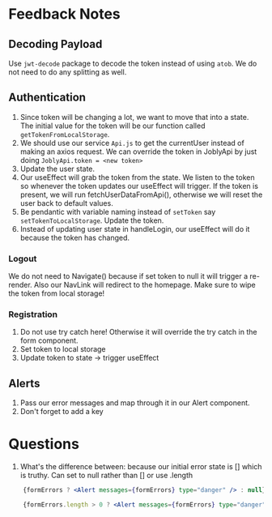# Feedback Notes

## Decoding Payload
Use `jwt-decode` package to decode the token instead of using `atob`. We do not need to do any splitting as well.

## Authentication
1. Since token will be changing a lot, we want to move that into a state. The initial value for the token will be our function called `getTokenFromLocalStorage`.
2. We should use our service `Api.js` to get the currentUser instead of making an axios request. We can override the token in JoblyApi by just doing `JoblyApi.token = <new token>`
3. Update the user state.
4. Our useEffect will grab the token from the state. We listen to the token so whenever the token updates our useEffect will trigger. If the token is present, we will run fetchUserDataFromApi(), otherwise we will reset the user back to default values.
5. Be pendantic with variable naming instead of `setToken` say `setTokenToLocalStorage`. Update the token.
6. Instead of updating user state in handleLogin, our useEffect will do it because the token has changed.

### Logout
We do not need to Navigate() because if set token to null it will trigger a re-render. Also our NavLink will redirect to the homepage. Make sure to wipe the token from local storage!

### Registration
1. Do not use try catch here! Otherwise it will override the try catch in the form component.
2. Set token to local storage
3. Update token to state -> trigger useEffect


## Alerts
1. Pass our error messages and map through it in our Alert component.
2. Don't forget to add a key




# Questions
1. What's the difference between:
    because our initial error state is [] which is truthy. Can set to null rather than [] or use .length

```jsx
    {formErrors ? <Alert messages={formErrors} type="danger" /> : null}

    {formErrors.length > 0 ? <Alert messages={formErrors} type="danger" /> : null}
```